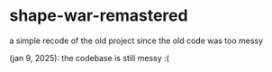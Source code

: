 # shape-war-remastered
a simple recode of the old project since the old code was too messy

(jan 9, 2025): the codebase is still messy :(